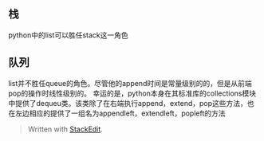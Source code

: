 ## 栈
python中的list可以胜任stack这一角色
## 队列
list并不胜任queue的角色。尽管他的append时间是常量级别的的，但是从前端pop的操作时线性级别的。
幸运的是，python本身在其标准库的collections模块中提供了dequeu类。该类除了在右端执行append，extend，pop这些方法，也在左边相应的提供了一组名为appendleft，extendleft，popleft的方法


> Written with [StackEdit](https://stackedit.io/).
<!--stackedit_data:
eyJoaXN0b3J5IjpbNTg1MDY3NDAwXX0=
-->